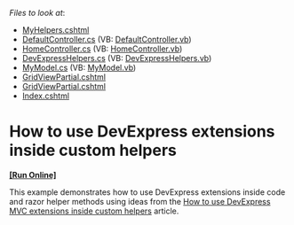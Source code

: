 <!-- default file list -->
*Files to look at*:

* [MyHelpers.cshtml](./CS/CustomMVCHelpers/App_Code/MyHelpers.cshtml)
* [DefaultController.cs](./CS/CustomMVCHelpers/Controllers/DefaultController.cs) (VB: [DefaultController.vb](./VB/CustomMVCHelpers/Controllers/DefaultController.vb))
* [HomeController.cs](./CS/CustomMVCHelpers/Controllers/HomeController.cs) (VB: [HomeController.vb](./VB/CustomMVCHelpers/Controllers/HomeController.vb))
* [DevExpressHelpers.cs](./CS/CustomMVCHelpers/Helpers/DevExpressHelpers.cs) (VB: [DevExpressHelpers.vb](./VB/CustomMVCHelpers/Helpers/DevExpressHelpers.vb))
* [MyModel.cs](./CS/CustomMVCHelpers/Models/MyModel.cs) (VB: [MyModel.vb](./VB/CustomMVCHelpers/Models/MyModel.vb))
* [GridViewPartial.cshtml](./CS/CustomMVCHelpers/Views/Default/GridViewPartial.cshtml)
* [GridViewPartial.cshtml](./CS/CustomMVCHelpers/Views/Home/GridViewPartial.cshtml)
* [Index.cshtml](./CS/CustomMVCHelpers/Views/Home/Index.cshtml)
<!-- default file list end -->
# How to use DevExpress extensions inside custom helpers
<!-- run online -->
**[[Run Online]](https://codecentral.devexpress.com/t102550/)**
<!-- run online end -->


<p>This example demonstrates how to use DevExpress extensions inside code and razor helper methods using ideas from the <a href="https://www.devexpress.com/Support/Center/p/T103092">How to use DevExpress MVC extensions inside custom helpers</a> article.</p>

<br/>


